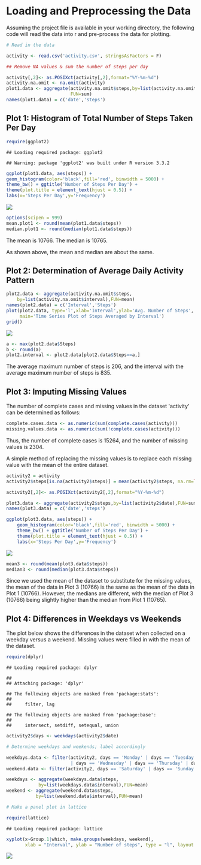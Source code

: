 Loading and Preprocessing the Data
==================================

Assuming the project file is available in your working directory, the following code will read the data into r and pre-process the data for plotting.

``` r
# Read in the data

activity <- read.csv('activity.csv', stringsAsFactors = F)

## Remove NA values & sum the number of steps per day

activity[,2]<- as.POSIXct(activity[,2],format="%Y-%m-%d") 
activity.na.omit <- na.omit(activity)
plot1.data <- aggregate(activity.na.omit$steps,by=list(activity.na.omit$date),
                        FUN=sum)
names(plot1.data) = c('date','steps')
```

Plot 1: Histogram of Total Number of Steps Taken Per Day
--------------------------------------------------------

``` r
require(ggplot2)
```

    ## Loading required package: ggplot2

    ## Warning: package 'ggplot2' was built under R version 3.3.2

``` r
ggplot(plot1.data, aes(steps)) + 
geom_histogram(color='black',fill='red', binwidth = 5000) + 
theme_bw() + ggtitle('Number of Steps Per Day') +
theme(plot.title = element_text(hjust = 0.5)) +
labs(x='Steps Per Day',y='Frequency')
```

![](Plot%201-1.png)

``` r
options(scipen = 999)
mean.plot1 <- round(mean(plot1.data$steps))
median.plot1 <- round(median(plot1.data$steps))
```

The mean is 10766.
The median is 10765.

As shown above, the mean and median are about the same.

Plot 2: Determination of Average Daily Activity Pattern
-------------------------------------------------------

``` r
plot2.data <- aggregate(activity.na.omit$steps,
    by=list(activity.na.omit$interval),FUN=mean)
names(plot2.data) = c('Interval','Steps')
plot(plot2.data, type='l',xlab='Interval',ylab='Avg. Number of Steps',
     main='Time Series Plot of Steps Averaged by Interval')
grid()
```

![](Plot%202-1.png)

``` r
a <- max(plot2.data$Steps)
b <- round(a)
plot2.interval <- plot2.data[plot2.data$Steps==a,]
```

The average maximum number of steps is 206, and the interval with the average maximum number of steps is 835.

Plot 3: Imputing Missing Values
-------------------------------

The number of complete cases and missing values in the dataset 'activity' can be determined as follows:

``` r
complete.cases.data <- as.numeric(sum(complete.cases(activity)))
missing.values.data <- as.numeric(sum(!complete.cases(activity)))
```

Thus, the number of complete cases is 15264, and the number of missing values is 2304.

A simple method of replacing the missing values is to replace each missing value with the mean of the entire dataset.

``` r
activity2 = activity
activity2$steps[is.na(activity2$steps)] = mean(activity2$steps, na.rm=TRUE)

activity2[,2]<- as.POSIXct(activity2[,2],format="%Y-%m-%d")

plot3.data <- aggregate(activity2$steps,by=list(activity2$date),FUN=sum)
names(plot3.data) = c('date','steps')

ggplot(plot3.data, aes(steps)) + 
    geom_histogram(color='black',fill='red', binwidth = 5000) + 
    theme_bw() + ggtitle('Number of Steps Per Day') +
    theme(plot.title = element_text(hjust = 0.5)) +
    labs(x='Steps Per Day',y='Frequency')
```

![](replacing%20missing%20values-1.png)

``` r
mean3 <- round(mean(plot3.data$steps))
median3 <- round(median(plot3.data$steps))
```

Since we used the mean of the dataset to substitute for the missing values, the mean of the data in Plot 3 (10766) is the same as the mean of the data in Plot 1 (10766). However, the medians are different, with the median of Plot 3 (10766) being slightly higher than the median from Plot 1 (10765).

Plot 4: Differences in Weekdays vs Weekends
-------------------------------------------

The plot below shows the differences in the dataset when collected on a weekday versus a weekend. Missing values were filled in with the mean of the dataset.

``` r
require(dplyr)
```

    ## Loading required package: dplyr

    ## 
    ## Attaching package: 'dplyr'

    ## The following objects are masked from 'package:stats':
    ## 
    ##     filter, lag

    ## The following objects are masked from 'package:base':
    ## 
    ##     intersect, setdiff, setequal, union

``` r
activity2$days <- weekdays(activity2$date)

# Determine weekdays and weekends; label accordingly

weekdays.data <- filter(activity2, days == 'Monday' | days == 'Tuesday' 
                        | days == 'Wednesday' | days == 'Thursday' | days == 'Friday')
weekend.data <- filter(activity2, days == 'Saturday' | days == 'Sunday')

weekdays <- aggregate(weekdays.data$steps,
            by=list(weekdays.data$interval),FUN=mean)
weekend <- aggregate(weekend.data$steps,
           by=list(weekend.data$interval),FUN=mean)

# Make a panel plot in lattice

require(lattice)
```

    ## Loading required package: lattice

``` r
xyplot(x~Group.1|which, make.groups(weekdays, weekend),
       xlab = "Interval", ylab = "Number of steps", type = "l", layout = c(1,2)) 
```

![](weekdays%20vs%20weekends-1.png)
